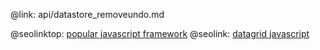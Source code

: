 @link: api/datastore_removeundo.md

@seolinktop: [popular javascript framework](https://webix.com)
@seolink: [datagrid javascript](https://webix.com/widget/datatable/)